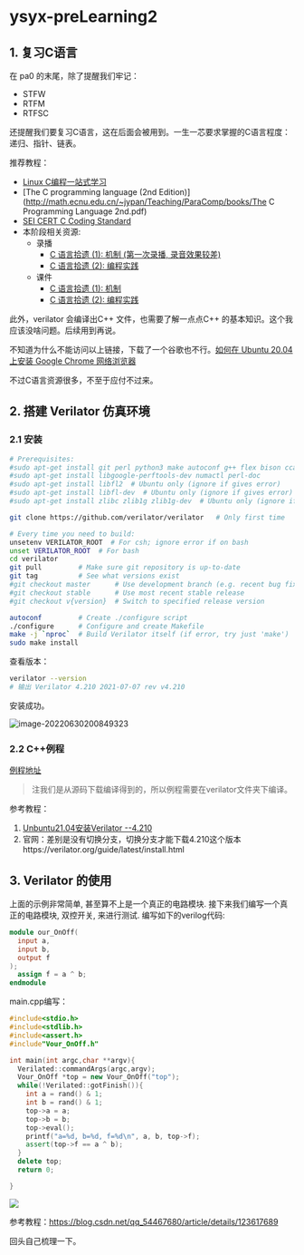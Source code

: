 # ysyx-preLearning2

## 1. 复习C语言

在 pa0 的末尾，除了提醒我们牢记：

- STFW
- RTFM
- RTFSC

还提醒我们要复习C语言，这在后面会被用到。一生一芯要求掌握的C语言程度：递归、指针、链表。

推荐教程：

- [Linux C编程一站式学习](https://docs.huihoo.com/c/linux-c-programming/)
- [The C programming language (2nd Edition)](http://math.ecnu.edu.cn/~jypan/Teaching/ParaComp/books/The C Programming Language 2nd.pdf)
- [SEI CERT C Coding Standard](https://wiki.sei.cmu.edu/confluence/display/c/SEI+CERT+C+Coding+Standard)
- 本阶段相关资源:
  - 录播 
    - [C 语言拾遗 (1): 机制 (第一次录播, 录音效果较差)](https://www.bilibili.com/video/BV1qa4y1j7xk?p=1)
    - [C 语言拾遗 (2): 编程实践](https://www.bilibili.com/video/BV1qa4y1j7xk?p=2)
  - 课件 
    - [C 语言拾遗 (1): 机制](http://jyywiki.cn/ICS/2020/slides/2.slides)
    - [C 语言拾遗 (2): 编程实践](http://jyywiki.cn/ICS/2020/slides/3.slides)

此外，verilator 会编译出C++ 文件，也需要了解一点点C++ 的基本知识。这个我应该没啥问题。后续用到再说。

不知道为什么不能访问以上链接，下载了一个谷歌也不行。[如何在 Ubuntu 20.04 上安装 Google Chrome 网络浏览器](https://zhuanlan.zhihu.com/p/137114100)

不过C语言资源很多，不至于应付不过来。

## 2. 搭建 Verilator 仿真环境

### 2.1 安装

```bash 
# Prerequisites:
#sudo apt-get install git perl python3 make autoconf g++ flex bison ccache
#sudo apt-get install libgoogle-perftools-dev numactl perl-doc
#sudo apt-get install libfl2  # Ubuntu only (ignore if gives error)
#sudo apt-get install libfl-dev  # Ubuntu only (ignore if gives error)
#sudo apt-get install zlibc zlib1g zlib1g-dev  # Ubuntu only (ignore if gives error)

git clone https://github.com/verilator/verilator   # Only first time

# Every time you need to build:
unsetenv VERILATOR_ROOT  # For csh; ignore error if on bash
unset VERILATOR_ROOT  # For bash
cd verilator
git pull         # Make sure git repository is up-to-date
git tag          # See what versions exist
#git checkout master      # Use development branch (e.g. recent bug fixes)
#git checkout stable      # Use most recent stable release
#git checkout v{version}  # Switch to specified release version

autoconf         # Create ./configure script
./configure      # Configure and create Makefile
make -j `nproc`  # Build Verilator itself (if error, try just 'make')
sudo make install
```

查看版本：

```bash
verilator --version
# 输出 Verilator 4.210 2021-07-07 rev v4.210
```

安装成功。

![image-20220630200849323](/home/zzrs123/.config/Typora/typora-user-images/image-20220630200849323.png)

### 2.2 C++例程



[例程地址](https://verilator.org/guide/latest/example_cc.html#example-c-execution)

> 注我们是从源码下载编译得到的，所以例程需要在verilator文件夹下编译。 

参考教程：

1. [Unbuntu21.04安装Verilator --4.210](https://blog.csdn.net/qq_43209432/article/details/123049094)
2. 官网：差别是没有切换分支，切换分支才能下载4.210这个版本https://verilator.org/guide/latest/install.html



## 3. Verilator 的使用

上面的示例非常简单, 甚至算不上是一个真正的电路模块. 接下来我们编写一个真正的电路模块, 双控开关, 来进行测试. 编写如下的verilog代码:

```verilog
module our_OnOff(
  input a,
  input b,
  output f
);
  assign f = a ^ b;
endmodule
```

main.cpp编写：

```c++
#include<stdio.h>
#include<stdlib.h>
#include<assert.h>
#include"Vour_OnOff.h"

int main(int argc,char **argv){
  Verilated::commandArgs(argc,argv);
  Vour_OnOff *top = new Vour_OnOff("top");
  while(!Verilated::gotFinish()){
    int a = rand() & 1;
    int b = rand() & 1;
    top->a = a;
    top->b = b;
    top->eval();
    printf("a=%d, b=%d, f=%d\n", a, b, top->f);
    assert(top->f == a ^ b);
  }
  delete top;
  return 0;

}
```

![](/home/zzrs123/Pictures/verilator_my_example.png)

参考教程：https://blog.csdn.net/qq_54467680/article/details/123617689

回头自己梳理一下。

